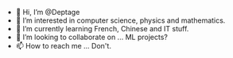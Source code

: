 - 👋 Hi, I’m @Deptage
- 👀 I’m interested in computer science, physics and mathematics.
- 🌱 I’m currently learning French, Chinese and IT stuff.
- 💞️ I’m looking to collaborate on ... ML projects?
- 📫 How to reach me ... Don't.

<!---
Deptage/Deptage is a ✨ special ✨ repository because its `README.md` (this file) appears on your GitHub profile.
You can click the Preview link to take a look at your changes.
--->
